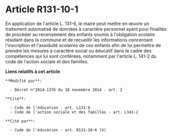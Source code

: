 # Article R131-10-1

En application de l'article L. 131-6, le maire peut mettre en œuvre un traitement automatisé de données à caractère personnel
ayant pour finalités de procéder au recensement des enfants soumis à l'obligation scolaire résidant dans la commune et de
recueillir les informations concernant l'inscription et l'assiduité scolaires de ces enfants afin de lui permettre de prendre
les mesures à caractère social ou éducatif dans le cadre des compétences qui lui sont conférées, notamment par l'article L.
141-2 du code de l'action sociale et des familles.

**Liens relatifs à cet article**

	**Modifié par**:

	  - Décret n°2014-1376 du 18 novembre 2014 - art. 2

	**Cite**:

	  - Code de l'éducation - art. L131-6
	  - Code de l'action sociale et des familles - art. L141-2

	**Cité par**:

	  - Code de l'éducation - art. R131-10-6 (V)
